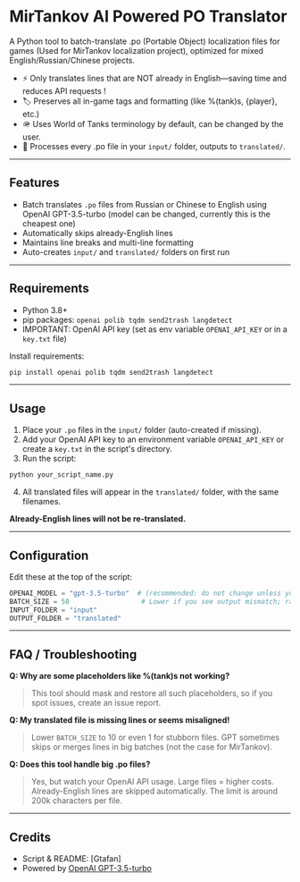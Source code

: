 # MirTankov AI Powered PO Translator

A Python tool to batch-translate .po (Portable Object) localization files for games (Used for MirTankov localization project), optimized for mixed English/Russian/Chinese projects.

- ⚡ Only translates lines that are NOT already in English—saving time and reduces API requests !
- 🏷️ Preserves all in-game tags and formatting (like %(tank)s, {player}, etc.)
- 🪖 Uses World of Tanks terminology by default, can be changed by the user.
- 📁 Processes every .po file in your `input/` folder, outputs to `translated/`.

---

## Features

- Batch translates `.po` files from Russian or Chinese to English using OpenAI GPT-3.5-turbo (model can be changed, currently this is the cheapest one)
- Automatically skips already-English lines
- Maintains line breaks and multi-line formatting
- Auto-creates `input/` and `translated/` folders on first run

---
## Requirements

- Python 3.8+
- pip packages: `openai polib tqdm send2trash langdetect`
- IMPORTANT: OpenAI API key (set as env variable `OPENAI_API_KEY` or in a `key.txt` file)

Install requirements:
```sh
pip install openai polib tqdm send2trash langdetect
```

---

## Usage

1. Place your `.po` files in the `input/` folder (auto-created if missing).
2. Add your OpenAI API key to an environment variable `OPENAI_API_KEY` or create a `key.txt` in the script's directory.
3. Run the script:

```sh
python your_script_name.py
```

4. All translated files will appear in the `translated/` folder, with the same filenames.

**Already-English lines will not be re-translated.**

---

## Configuration

Edit these at the top of the script:

```python
OPENAI_MODEL = "gpt-3.5-turbo"  # (recommended: do not change unless you want to pay more)
BATCH_SIZE = 50                  # Lower if you see output mismatch; raise for speed if no issues, values up to 80 are safe
INPUT_FOLDER = "input"
OUTPUT_FOLDER = "translated"
```

---

## FAQ / Troubleshooting

**Q: Why are some placeholders like %(tank)s not working?**  
> This tool  should mask and restore all such placeholders, so if you spot issues, create an issue report.

**Q: My translated file is missing lines or seems misaligned!**  
> Lower `BATCH_SIZE` to 10 or even 1 for stubborn files. GPT sometimes skips or merges lines in big batches (not the case for MirTankov).

**Q: Does this tool handle big .po files?**  
> Yes, but watch your OpenAI API usage. Large files = higher costs. Already-English lines are skipped automatically. The limit is around 200k characters per file.

---

## Credits
- Script & README: [Gtafan]
- Powered by [OpenAI GPT-3.5-turbo](https://platform.openai.com/docs/models/gpt-3-5)

